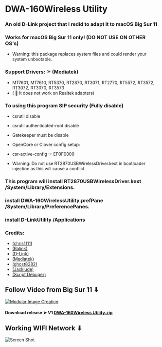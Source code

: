 # DWA-160Wireless Utility

### An old D-Link project that I redid to adapt it to macOS Big Sur 11

### Works for macOS Big Sur 11 only! (DO NOT USE ON OTHER OS's)
- Warning: this package replaces system files and could render your system unbootable.

### Support Drivers: ☞ (Mediatek) 
- MT7601, MT7610, RT5370, RT2870, RT3071, RT2770, RT5572, RT3572, RT3072, RT3070, RT3573
- ( 🚫 It does not work on Realtek adapters)

### To using this program SIP security (Fully disable) 
- csrutil disable 
- csrutil authenticated-root disable 
- Gatekeeper must be disable

- OpenCore or Clover config setup:
- csr-active-config ☞ EF0F0000 
- Warning: Do not use RT2870USBWirelessDriver.kext in bootloader injection as this will cause a conflict.

### This program will install RT2870USBWirelessDriver.kext /System/Library/Extensions.

### install DWA-160WirelessUtility.prefPane /System/Library/PreferencePanes.

### install D-LinkUtility /Applications

### Credits: 
- [(chris1111)](https://github.com/chris1111) 
- [(Ralink)](https://en.wikipedia.org/wiki/Ralink)
- [(D-Link)](https://us.dlink.com/en/consumer) 
- [(Mediatek)](https://www.mediatek.com)
- [(ghost8282)](https://www.insanelymac.com/forum/profile/2241085-ghost8282/)
- [(Jacklude)](https://github.com/jacklukem)
- [(Script Debuger)](https://latenightsw.com) 


## Follow Video  from Big Sur  11 ⬇︎

[![Modular Image Creation](https://i87.servimg.com/u/f87/17/99/48/98/68747410.png)](https://youtu.be/Z1ykWSjL-5k)

#### Download release ➤ V1 [DWA-160Wireless Utility.zip](https://github.com/chris1111/DWA-160Wireless-Utility/releases/tag/V1)

## Working WIFI Network ⬇︎
![Screen Shot ](https://user-images.githubusercontent.com/6248794/124407588-54fdc880-dd12-11eb-81eb-300c5d2b845f.png)
